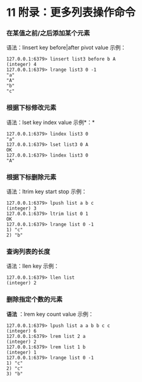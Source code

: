 # 11 附录：更多列表操作命令

### 在某值之前/之后添加某个元素

语法：linsert key before|after pivot value 示例：

```shell
127.0.0.1:6379> linsert list3 before b A
(integer) 4
127.0.0.1:6379> lrange list3 0 -1
"a"
"A"
"b"
"c"
```

### 根据下标修改元素

语法：lset key index value 示例\*：\*

```shell
127.0.0.1:6379> lindex list3 0
"a"
127.0.0.1:6379> lset list3 0 A
OK
127.0.0.1:6379> lindex list3 0
"A"
```

### 根据下标删除元素

语法：ltrim key start stop 示例：

```shell
127.0.0.1:6379> lpush list a b c
(integer) 3
127.0.0.1:6379> ltrim list 0 1
OK
127.0.0.1:6379> lrange list 0 -1
1) "c"
2) "b"
```

### 查询列表的长度

语法：llen key 示例：

```shell
127.0.0.1:6379> llen list
(integer) 2
```

### 删除指定个数的元素

**语法** ：lrem key count value 示例：

```shell
127.0.0.1:6379> lpush list a a b b c c
(integer) 6
127.0.0.1:6379> lrem list 2 a
(integer) 2
127.0.0.1:6379> lrem list 1 b
(integer) 1
127.0.0.1:6379> lrange list 0 -1
1) "c"
2) "c"
3) "b"
```

